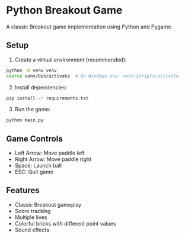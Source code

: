# Python Breakout Game

A classic Breakout game implementation using Python and Pygame.

## Setup

1. Create a virtual environment (recommended):
```bash
python -m venv venv
source venv/bin/activate  # On Windows use: venv\Scripts\activate
```

2. Install dependencies:
```bash
pip install -r requirements.txt
```

3. Run the game:
```bash
python main.py
```

## Game Controls

- Left Arrow: Move paddle left
- Right Arrow: Move paddle right
- Space: Launch ball
- ESC: Quit game

## Features

- Classic Breakout gameplay
- Score tracking
- Multiple lives
- Colorful bricks with different point values
- Sound effects 